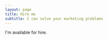 ```yaml
---
layout: page
title: Hire me
subtitle: I can solve your marketing problems
---
```


I'm available for hire.

